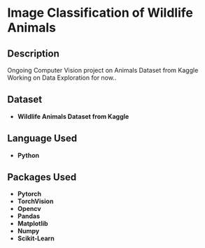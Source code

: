 <h1>Image Classification of Wildlife Animals</h1>

<h2>Description</h2>
Ongoing Computer Vision project on Animals Dataset from Kaggle <br/>
Working on Data Exploration for now..
<br />

<h2>Dataset</h2>

- <b>Wildlife Animals Dataset from Kaggle</b>

<h2>Language Used</h2>

- <b>Python</b> 

<h2>Packages Used </h2>

- <b>Pytorch</b> 
- <b>TorchVision</b> 
- <b>Opencv</b> 
- <b>Pandas</b> 
- <b>Matplotlib</b>
- <b>Numpy</b> 
- <b>Scikit-Learn</b>


